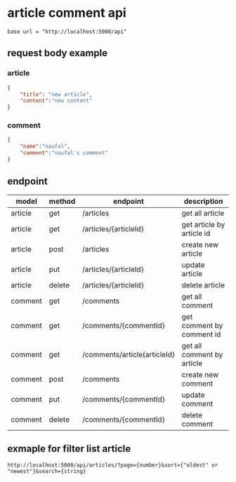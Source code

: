 
# article comment api
```
base url = "http://localhost:5000/api"
```

## request body example

### article
```json
{
    "title": "new article",
    "content":"new content"
}
```

### comment
```json
{
    "name":"naufal",
    "comment":"naufal's comment"
}
```


## endpoint
| model   | method | endpoint                     | description                |
|---------|--------|------------------------------|----------------------------|
| article | get    | /articles                    | get all article            |
| article | get    | /articles/{articleId}        | get article by article id  |
| article | post   | /articles                    | create new article         |
| article | put    | /articles/{articleId}        | update article             |
| article | delete | /articles/{articleId}        | delete article             |
| comment | get    | /comments                    | get all comment            |
| comment | get    | /comments/{commentId}        | get comment by comment id  |
| comment | get    | /comments/article{articleId} | get all comment by article |
| comment | post   | /comments                    | create new comment         |
| comment | put    | /comments/{commentId}        | update comment             |
| comment | delete | /comments/{commentId}        | delete comment             |

## exmaple for filter list article
```
http://localhost:5000/api/articles/?page={number}&sort={"oldest" or "newest"}&search={string}
```
